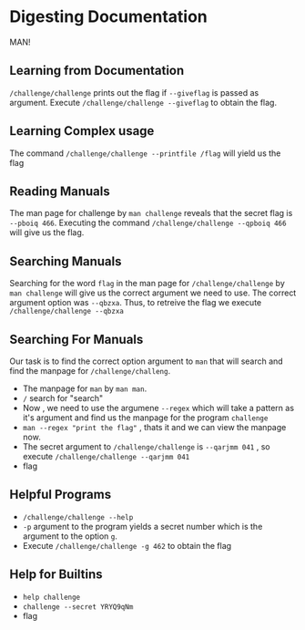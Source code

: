 # **Digesting Documentation**

MAN!

## **Learning from Documentation**

`/challenge/challenge` prints out the flag if `--giveflag` is passed as argument.
Execute `/challenge/challenge --giveflag` to obtain the flag.

## **Learning Complex usage**
The command `/challenge/challenge --printfile /flag` will yield us the flag

## **Reading Manuals**
The man page for challenge by `man challenge` reveals that the secret flag is `--pboiq 466`.
Executing the command `/challenge/challenge --qpboiq 466` will give us the flag.

## **Searching Manuals**
Searching for the word `flag` in the man page for `/challenge/challenge` by `man challenge` will give us the correct argument we need to use.
The correct argument option was `--qbzxa`. Thus, to retreive the flag we execute `/challenge/challenge --qbzxa`

## **Searching For Manuals**
Our task is to find the correct option argument to `man` that will search and find the manpage for `/challenge/challeng`. 
- The manpage for `man` by `man man`.
- `/` search for "search"
- Now , we need to use the argumene `--regex` which will take a pattern as it's argument and find us the manpage for the program `challenge`
- `man --regex "print the flag"` , thats it and we can view the manpage now.
- The secret argument to `/challenge/challenge` is `--qarjmm 041` , so execute `/challenge/challenge --qarjmm 041`
- flag

## **Helpful Programs**

- `/challenge/challenge --help`
- `-p` argument to the program yields a secret number which is the argument to the option `g`.
- Execute `/challenge/challenge -g 462` to obtain the flag

## **Help for Builtins**
- `help challenge`
- `challenge --secret YRYQ9qNm`
- flag

